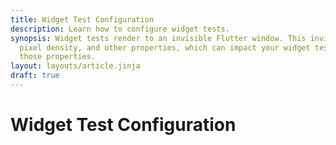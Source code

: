 ```yaml
---
title: Widget Test Configuration
description: Learn how to configure widget tests.
synopsis: Widget tests render to an invisible Flutter window. This invisible window has a size,
  pixel density, and other properties, which can impact your widget tests. Learn how to configure
  those properties.
layout: layouts/article.jinja
draft: true
---
```

# Widget Test Configuration


